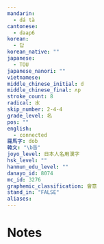 ```yaml
---
mandarin:
  - dá tà
cantonese:
  - daap6
korean:
  - 답
korean_native: ""
japanese:
  - TOU
japanese_nanori: ""
vietnamese:
middle_chinese_initial: d
middle_chinese_final: ʌp
stroke_count: 8
radical: 水
skip_number: 2-4-4
grade_level: 名
pos: ""
english:
  - connected
羅馬字: dob
韓文: "\b돕"
joyo_level: 日本人名用漢字
hsk_level: ""
hanmun_edu_level: ""
danayo_id: 8074
mc_id: 3276
graphemic_classification: 會意
stand_in: "FALSE"
aliases:
---
```


# Notes
